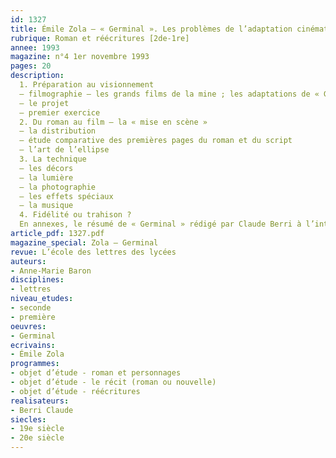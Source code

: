 ```yaml
---
id: 1327
title: Émile Zola – « Germinal ». Les problèmes de l’adaptation cinématographique 
rubrique: Roman et réécritures [2de-1re]
annee: 1993
magazine: n°4 1er novembre 1993
pages: 20
description: 
  1. Préparation au visionnement
  – filmographie – les grands films de la mine ; les adaptations de « Germinal »
  – le projet
  – premier exercice
  2. Du roman au film – la « mise en scène »
  – la distribution
  – étude comparative des premières pages du roman et du script
  – l’art de l’ellipse
  3. La technique
  – les décors
  – la lumière
  – la photographie
  – les effets spéciaux
  – la musique
  4. Fidélité ou trahison ?
  En annexes, le résumé de « Germinal » rédigé par Claude Berri à l’intention du Centre national du cinéma, des extraits du script de « Germinal », la première page du « Germinal » de Zola.
article_pdf: 1327.pdf
magazine_special: Zola – Germinal
revue: L’école des lettres des lycées
auteurs:
- Anne-Marie Baron
disciplines:
- lettres
niveau_etudes:
- seconde
- première
oeuvres:
- Germinal
ecrivains:
- Émile Zola
programmes:
- objet d’étude - roman et personnages
- objet d’étude - le récit (roman ou nouvelle)
- objet d’étude - réécritures
realisateurs:
- Berri Claude
siecles:
- 19e siècle
- 20e siècle
---
```

